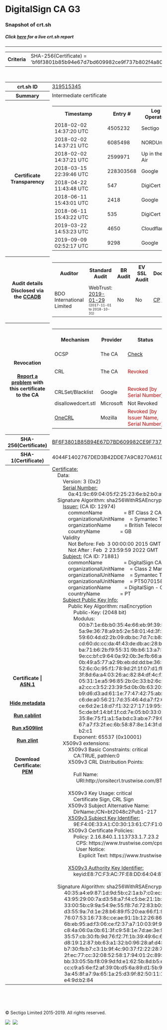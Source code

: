 # DigitalSign CA G3
### Snapshot of crt.sh
##### Click [here](https://crt.sh/?q=BF6F3801B85B94E67D7BD609982CE9F737B802F4A809B68184C5FBF6B3236BC6) for a live crt.sh report

---
<!DOCTYPE HTML PUBLIC "-//W3C//DTD HTML 4.0 Transitional//EN">
<HTML>

<BODY>

<TABLE>
  <TR>
    <TH class="outer">Criteria</TH>
    <TD class="outer">SHA-256(Certificate) = 'bf6f3801b85b94e67d7bd609982ce9f737b802f4a809b68184c5fbf6b3236bc6'</TD>
  </TR>
</TABLE>
<BR>
<TABLE>
  <TR>
    <TH class="outer">crt.sh ID</TH>
    <TD class="outer"><A href="?id=319515345">319515345</A></TD>
  </TR>
  <TR>
    <TH class="outer">Summary</TH>
    <TD class="outer">Intermediate certificate</TD>
  </TR>
  <TR>
    <TH class="outer">Certificate<BR>Transparency</TH>
    <TD class="outer">
<TABLE class="options" style="margin-left:0px">
  <TR>
    <TH>Timestamp</TH>
    <TH>Entry #</TH>
    <TH>Log Operator</TH>
    <TH>Log URL</TH>
  </TR>
  <TR>
    <TD>2018-02-02&nbsp; <FONT class="small">14:37:20 UTC</FONT></TD>
    <TD>4505232</TD>
    <TD>Sectigo</TD>
    <TD>https://dodo.ct.comodo.com</TD>
  </TR>
  <TR>
    <TD>2018-02-02&nbsp; <FONT class="small">14:37:21 UTC</FONT></TD>
    <TD>6085498</TD>
    <TD>NORDUnet</TD>
    <TD>https://plausible.ct.nordu.net</TD>
  </TR>
  <TR>
    <TD>2018-02-02&nbsp; <FONT class="small">14:37:21 UTC</FONT></TD>
    <TD>2599971</TD>
    <TD>Up in the Air</TD>
    <TD>https://ct.filippo.io/behindthesofa</TD>
  </TR>
  <TR>
    <TD>2018-03-15&nbsp; <FONT class="small">22:39:46 UTC</FONT></TD>
    <TD>228303568</TD>
    <TD>Google</TD>
    <TD>https://ct.googleapis.com/rocketeer</TD>
  </TR>
  <TR>
    <TD>2018-04-22&nbsp; <FONT class="small">11:43:48 UTC</FONT></TD>
    <TD>547</TD>
    <TD>DigiCert</TD>
    <TD>https://yeti2022.ct.digicert.com/log</TD>
  </TR>
  <TR>
    <TD>2018-06-11&nbsp; <FONT class="small">15:43:01 UTC</FONT></TD>
    <TD>2418</TD>
    <TD>Google</TD>
    <TD>https://ct.googleapis.com/logs/xenon2022</TD>
  </TR>
  <TR>
    <TD>2018-06-11&nbsp; <FONT class="small">15:43:22 UTC</FONT></TD>
    <TD>535</TD>
    <TD>DigiCert</TD>
    <TD>https://nessie2022.ct.digicert.com/log</TD>
  </TR>
  <TR>
    <TD>2019-03-22&nbsp; <FONT class="small">14:53:23 UTC</FONT></TD>
    <TD>4650</TD>
    <TD>Cloudflare</TD>
    <TD>https://ct.cloudflare.com/logs/nimbus2022</TD>
  </TR>
  <TR>
    <TD>2019-09-09&nbsp; <FONT class="small">02:52:17 UTC</FONT></TD>
    <TD>9298</TD>
    <TD>Google</TD>
    <TD>https://ct.googleapis.com/logs/argon2022</TD>
  </TR>
</TABLE>
    </TD>
  </TR>
  <TR>
    <TH class="outer">Audit details<BR>
      <DIV class="small" style="padding-top:3px">Disclosed via the
        <A href="//ccadb-public.secure.force.com/mozilla/PublicAllIntermediateCerts" target="_blank">CCADB</A></DIV>
    </TH>
    <TD class="outer">
<TABLE class="options" style="margin-left:0px">
  <TR>
    <TH>Auditor</TH>
    <TH>Standard Audit</TH>
    <TH>BR Audit</TH>
    <TH>EV SSL Audit</TH>
    <TH>Documents</TH>
    <TH>CCADB</TH>
    <TH>Root Owner / Certificate</TH>
  </TR>
  <TR>
    <TD style="vertical-align:middle">BDO International Limited</TD>
    <TD>WebTrust:
      <A href="https://www.cpacanada.ca/generichandlers/CPACHandler.ashx?attachmentid=224491" target="_blank">2019-01-29</A>
      <BR><FONT style="font-size:8pt">(2017-11-01 to 2018-10-31)</FONT></TD>
    <TD>No    <TD>No    <TD>
      <A href="https://www.websecurity.symantec.com/content/dam/websitesecurity/digitalassets/desktop/pdfs/repository/STN_CP.pdf" target="blank">CP</A>
      <A href="https://www.websecurity.symantec.com/content/dam/websitesecurity/digitalassets/desktop/pdfs/repository/STN%20CPS%20v3.10.pdf" target="blank">CPS</A>
    </TD>
    <TD><A href="//ccadb.force.com/0011J00001DZ0OSQA1" target="_blank">0011J00001DZ0OSQA1</A></TD>
    <TD><A href="/?id=68409">DigiCert</A></TD>
  </TR>
</TABLE>
    </TD>
  </TR>
  <TR>
    <TH class="outer">Revocation<BR><BR>
      <DIV class="small" style="padding-top:3px"><A href="?id=319515345&opt=problemreporting">Report a problem</A> with<BR>this certificate to the CA</DIV></TH>
    <TD class="outer">
      <TABLE class="options" style="margin-left:0px">
        <TR>
          <TH>Mechanism</TH>
          <TH>Provider</TH>
          <TH>Status</TH>
          <TH>Revocation Date</TH>
          <TH>Last Observed in CRL</TH>
          <TH>Last Checked <SPAN style="color:#CC0000;vertical-align:middle;font-size:70%;font-weight:normal">(Error)</SPAN></TH>
        </TR>
        <TR>
          <TD>OCSP</TD>
          <TD>The CA</TD>
          <TD><A href="?id=319515345&opt=ocsp">Check</A></TD>
          <TD><SPAN style="color:#888888">?</SPAN></TD>
          <TD><SPAN style="color:#888888">n/a</SPAN></TD>
          <TD><SPAN style="color:#888888">?</SPAN></TD>
        </TR>
        <TR>
          <TD>CRL</TD>
          <TD>The CA</TD>
          <TD><SPAN style="color:#CC0000">Revoked</SPAN></TD><TD>2019-02-21&nbsp; <FONT class="small">18:27:37 UTC</FONT></TD><TD>2019-05-08&nbsp; <FONT class="small">17:18:52 UTC</FONT></TD><TD>2019-12-04&nbsp; <FONT class="small">20:05:08 UTC</FONT></TD>
        </TR>
        <TR>
          <TD>CRLSet/Blacklist</TD>
          <TD>Google</TD>
          <TD><SPAN style="color:#CC0000">Revoked [by Serial Number]</SPAN></TD>
          <TD><SPAN style="color:#888888">n/a</SPAN></TD>
          <TD><SPAN style="color:#888888">n/a</SPAN></TD>
          <TD><SPAN style="color:#888888">n/a</SPAN></TD>
        </TR>
        <TR>
          <TD>disallowedcert.stl</TD>
          <TD>Microsoft</TD>
          <TD>Not Revoked</TD>
          <TD><SPAN style="color:#888888">n/a</SPAN></TD>
          <TD><SPAN style="color:#888888">n/a</SPAN></TD>
          <TD><SPAN style="color:#888888">n/a</SPAN></TD>
        </TR>
        <TR>
          <TD><A href="/mozilla-onecrl" target="_blank">OneCRL</A></TD>
          <TD>Mozilla</TD>
          <TD><SPAN style="color:#CC0000">Revoked [by Issuer Name, Serial Number]</SPAN></TD><TD><SPAN style="color:#888888">Unknown</SPAN></TD>
          <TD><SPAN style="color:#888888">n/a</SPAN></TD>
          <TD><SPAN style="color:#888888">n/a</SPAN></TD>
        </TR>
      </TABLE>
    </TD>
  </TR>
  <TR>
    <TH class="outer">SHA-256(Certificate)</TH>
    <TD class="outer"><A href="//censys.io/certificates/bf6f3801b85b94e67d7bd609982ce9f737b802f4a809b68184c5fbf6b3236bc6">BF6F3801B85B94E67D7BD609982CE9F737B802F4A809B68184C5FBF6B3236BC6</A></TD>
  </TR>
  <TR>
    <TH class="outer">SHA-1(Certificate)</TH>
    <TD class="outer">4044F1402767DED3B42DDE7A9C8270A61DB5F19E</TD>
  </TR>
  <TR>
    <TH class="outer">Certificate | <A href="?asn1=319515345">ASN.1</A>
      <SPAN class="small"><BR>
      <BR><BR><A href="?id=319515345&opt=nometadata">Hide metadata</A>
      <BR><BR><A href="?id=319515345&opt=cablint">Run cablint</A>
      <BR><BR><A href="?id=319515345&opt=x509lint">Run x509lint</A>
      <BR><BR><A href="?id=319515345&opt=zlint">Run zlint</A>
      <BR><BR><BR>Download Certificate: <A href="?d=319515345">PEM</A>
      </SPAN>
    </TH>
    <TD class="text"><A href="?d=319515345">Certificate:</A><BR>&nbsp;&nbsp;&nbsp;&nbsp;Data:<BR>&nbsp;&nbsp;&nbsp;&nbsp;&nbsp;&nbsp;&nbsp;&nbsp;Version:&nbsp;3&nbsp;(0x2)<BR>&nbsp;&nbsp;&nbsp;&nbsp;&nbsp;&nbsp;&nbsp;&nbsp;<A href="?serial=0a419c690405f225236eb2b0afa4faf7">Serial&nbsp;Number:</A><BR>&nbsp;&nbsp;&nbsp;&nbsp;&nbsp;&nbsp;&nbsp;&nbsp;&nbsp;&nbsp;&nbsp;&nbsp;0a:41:9c:69:04:05:f2:25:23:6e:b2:b0:af:a4:fa:f7<BR>&nbsp;&nbsp;&nbsp;&nbsp;Signature&nbsp;Algorithm:&nbsp;sha256WithRSAEncryption<BR>&nbsp;&nbsp;&nbsp;&nbsp;&nbsp;&nbsp;&nbsp;&nbsp;<A href="?caid=12974">Issuer:</A> <SPAN class="small">(CA ID: 12974)</SPAN><BR>&nbsp;&nbsp;&nbsp;&nbsp;&nbsp;&nbsp;&nbsp;&nbsp;&nbsp;&nbsp;&nbsp;&nbsp;commonName&nbsp;&nbsp;&nbsp;&nbsp;&nbsp;&nbsp;&nbsp;&nbsp;&nbsp;&nbsp;&nbsp;&nbsp;&nbsp;&nbsp;&nbsp;&nbsp;=&nbsp;BT&nbsp;Class&nbsp;2&nbsp;CA&nbsp;-&nbsp;G3<BR>&nbsp;&nbsp;&nbsp;&nbsp;&nbsp;&nbsp;&nbsp;&nbsp;&nbsp;&nbsp;&nbsp;&nbsp;organizationalUnitName&nbsp;&nbsp;&nbsp;&nbsp;=&nbsp;Symantec&nbsp;Trust&nbsp;Network<BR>&nbsp;&nbsp;&nbsp;&nbsp;&nbsp;&nbsp;&nbsp;&nbsp;&nbsp;&nbsp;&nbsp;&nbsp;organizationName&nbsp;&nbsp;&nbsp;&nbsp;&nbsp;&nbsp;&nbsp;&nbsp;&nbsp;&nbsp;=&nbsp;British&nbsp;Telecommunications&nbsp;plc<BR>&nbsp;&nbsp;&nbsp;&nbsp;&nbsp;&nbsp;&nbsp;&nbsp;&nbsp;&nbsp;&nbsp;&nbsp;countryName&nbsp;&nbsp;&nbsp;&nbsp;&nbsp;&nbsp;&nbsp;&nbsp;&nbsp;&nbsp;&nbsp;&nbsp;&nbsp;&nbsp;&nbsp;=&nbsp;GB<BR>&nbsp;&nbsp;&nbsp;&nbsp;&nbsp;&nbsp;&nbsp;&nbsp;Validity<BR>&nbsp;&nbsp;&nbsp;&nbsp;&nbsp;&nbsp;&nbsp;&nbsp;&nbsp;&nbsp;&nbsp;&nbsp;Not&nbsp;Before:&nbsp;Feb&nbsp;&nbsp;3&nbsp;00:00:00&nbsp;2015&nbsp;GMT<BR>&nbsp;&nbsp;&nbsp;&nbsp;&nbsp;&nbsp;&nbsp;&nbsp;&nbsp;&nbsp;&nbsp;&nbsp;Not&nbsp;After&nbsp;:&nbsp;Feb&nbsp;&nbsp;2&nbsp;23:59:59&nbsp;2022&nbsp;GMT<BR>&nbsp;&nbsp;&nbsp;&nbsp;&nbsp;&nbsp;&nbsp;&nbsp;<A href="?caid=71881">Subject:</A> <SPAN class="small">(CA ID: 71881)</SPAN><BR>&nbsp;&nbsp;&nbsp;&nbsp;&nbsp;&nbsp;&nbsp;&nbsp;&nbsp;&nbsp;&nbsp;&nbsp;commonName&nbsp;&nbsp;&nbsp;&nbsp;&nbsp;&nbsp;&nbsp;&nbsp;&nbsp;&nbsp;&nbsp;&nbsp;&nbsp;&nbsp;&nbsp;&nbsp;=&nbsp;DigitalSign&nbsp;CA&nbsp;G3<BR>&nbsp;&nbsp;&nbsp;&nbsp;&nbsp;&nbsp;&nbsp;&nbsp;&nbsp;&nbsp;&nbsp;&nbsp;organizationalUnitName&nbsp;&nbsp;&nbsp;&nbsp;=&nbsp;Class&nbsp;2&nbsp;Managed&nbsp;PKI&nbsp;Individual&nbsp;Subscriber&nbsp;CA<BR>&nbsp;&nbsp;&nbsp;&nbsp;&nbsp;&nbsp;&nbsp;&nbsp;&nbsp;&nbsp;&nbsp;&nbsp;organizationalUnitName&nbsp;&nbsp;&nbsp;&nbsp;=&nbsp;Symantec&nbsp;Trust&nbsp;Network<BR>&nbsp;&nbsp;&nbsp;&nbsp;&nbsp;&nbsp;&nbsp;&nbsp;&nbsp;&nbsp;&nbsp;&nbsp;organizationalUnitName&nbsp;&nbsp;&nbsp;&nbsp;=&nbsp;PT507015851<BR>&nbsp;&nbsp;&nbsp;&nbsp;&nbsp;&nbsp;&nbsp;&nbsp;&nbsp;&nbsp;&nbsp;&nbsp;organizationName&nbsp;&nbsp;&nbsp;&nbsp;&nbsp;&nbsp;&nbsp;&nbsp;&nbsp;&nbsp;=&nbsp;DigitalSign&nbsp;-&nbsp;Certificadora&nbsp;Digital<BR>&nbsp;&nbsp;&nbsp;&nbsp;&nbsp;&nbsp;&nbsp;&nbsp;&nbsp;&nbsp;&nbsp;&nbsp;countryName&nbsp;&nbsp;&nbsp;&nbsp;&nbsp;&nbsp;&nbsp;&nbsp;&nbsp;&nbsp;&nbsp;&nbsp;&nbsp;&nbsp;&nbsp;=&nbsp;PT<BR>&nbsp;&nbsp;&nbsp;&nbsp;&nbsp;&nbsp;&nbsp;&nbsp;<A href="?spkisha256=05da77a94b8237e802e881b4e2e3ad0796507d3fa68259af008f561dae583280">Subject&nbsp;Public&nbsp;Key&nbsp;Info:</A><BR>&nbsp;&nbsp;&nbsp;&nbsp;&nbsp;&nbsp;&nbsp;&nbsp;&nbsp;&nbsp;&nbsp;&nbsp;Public&nbsp;Key&nbsp;Algorithm:&nbsp;rsaEncryption<BR>&nbsp;&nbsp;&nbsp;&nbsp;&nbsp;&nbsp;&nbsp;&nbsp;&nbsp;&nbsp;&nbsp;&nbsp;&nbsp;&nbsp;&nbsp;&nbsp;Public-Key:&nbsp;(2048&nbsp;bit)<BR>&nbsp;&nbsp;&nbsp;&nbsp;&nbsp;&nbsp;&nbsp;&nbsp;&nbsp;&nbsp;&nbsp;&nbsp;&nbsp;&nbsp;&nbsp;&nbsp;Modulus:<BR>&nbsp;&nbsp;&nbsp;&nbsp;&nbsp;&nbsp;&nbsp;&nbsp;&nbsp;&nbsp;&nbsp;&nbsp;&nbsp;&nbsp;&nbsp;&nbsp;&nbsp;&nbsp;&nbsp;&nbsp;00:b7:1e:6b:b0:35:4e:66:eb:9f:39:bc:63:c6:27:<BR>&nbsp;&nbsp;&nbsp;&nbsp;&nbsp;&nbsp;&nbsp;&nbsp;&nbsp;&nbsp;&nbsp;&nbsp;&nbsp;&nbsp;&nbsp;&nbsp;&nbsp;&nbsp;&nbsp;&nbsp;5a:9e:36:78:a9:b5:2e:58:01:4d:3f:2f:ed:c2:61:<BR>&nbsp;&nbsp;&nbsp;&nbsp;&nbsp;&nbsp;&nbsp;&nbsp;&nbsp;&nbsp;&nbsp;&nbsp;&nbsp;&nbsp;&nbsp;&nbsp;&nbsp;&nbsp;&nbsp;&nbsp;59:60:4d:d2:2b:09:db:bc:7d:7c:b8:20:bb:11:dd:<BR>&nbsp;&nbsp;&nbsp;&nbsp;&nbsp;&nbsp;&nbsp;&nbsp;&nbsp;&nbsp;&nbsp;&nbsp;&nbsp;&nbsp;&nbsp;&nbsp;&nbsp;&nbsp;&nbsp;&nbsp;cd:60:dc:cc:da:4f:43:de:db:ac:28:b4:57:ee:35:<BR>&nbsp;&nbsp;&nbsp;&nbsp;&nbsp;&nbsp;&nbsp;&nbsp;&nbsp;&nbsp;&nbsp;&nbsp;&nbsp;&nbsp;&nbsp;&nbsp;&nbsp;&nbsp;&nbsp;&nbsp;ba:71:b6:2b:f9:55:31:9b:b6:13:a7:7f:70:f0:6e:<BR>&nbsp;&nbsp;&nbsp;&nbsp;&nbsp;&nbsp;&nbsp;&nbsp;&nbsp;&nbsp;&nbsp;&nbsp;&nbsp;&nbsp;&nbsp;&nbsp;&nbsp;&nbsp;&nbsp;&nbsp;9e:cc:bf:c9:64:0a:92:0b:3e:fb:66:aa:b8:db:9f:<BR>&nbsp;&nbsp;&nbsp;&nbsp;&nbsp;&nbsp;&nbsp;&nbsp;&nbsp;&nbsp;&nbsp;&nbsp;&nbsp;&nbsp;&nbsp;&nbsp;&nbsp;&nbsp;&nbsp;&nbsp;0b:49:a5:77:a2:9b:eb:dd:dd:be:36:49:71:aa:60:<BR>&nbsp;&nbsp;&nbsp;&nbsp;&nbsp;&nbsp;&nbsp;&nbsp;&nbsp;&nbsp;&nbsp;&nbsp;&nbsp;&nbsp;&nbsp;&nbsp;&nbsp;&nbsp;&nbsp;&nbsp;52:6c:0c:95:f1:78:9d:2f:1f:07:d1:fb:41:90:02:<BR>&nbsp;&nbsp;&nbsp;&nbsp;&nbsp;&nbsp;&nbsp;&nbsp;&nbsp;&nbsp;&nbsp;&nbsp;&nbsp;&nbsp;&nbsp;&nbsp;&nbsp;&nbsp;&nbsp;&nbsp;3f:8d:6a:a4:03:26:ac:82:84:df:4c:f2:98:e1:86:<BR>&nbsp;&nbsp;&nbsp;&nbsp;&nbsp;&nbsp;&nbsp;&nbsp;&nbsp;&nbsp;&nbsp;&nbsp;&nbsp;&nbsp;&nbsp;&nbsp;&nbsp;&nbsp;&nbsp;&nbsp;05:31:1e:a5:96:85:2b:0c:33:b2:6c:c9:f5:49:2b:<BR>&nbsp;&nbsp;&nbsp;&nbsp;&nbsp;&nbsp;&nbsp;&nbsp;&nbsp;&nbsp;&nbsp;&nbsp;&nbsp;&nbsp;&nbsp;&nbsp;&nbsp;&nbsp;&nbsp;&nbsp;a2:cc:c3:52:23:39:5d:0b:0b:63:20:2f:70:7a:7f:<BR>&nbsp;&nbsp;&nbsp;&nbsp;&nbsp;&nbsp;&nbsp;&nbsp;&nbsp;&nbsp;&nbsp;&nbsp;&nbsp;&nbsp;&nbsp;&nbsp;&nbsp;&nbsp;&nbsp;&nbsp;b9:d6:d3:ad:61:1e:77:47:42:75:ab:d1:cc:02:9e:<BR>&nbsp;&nbsp;&nbsp;&nbsp;&nbsp;&nbsp;&nbsp;&nbsp;&nbsp;&nbsp;&nbsp;&nbsp;&nbsp;&nbsp;&nbsp;&nbsp;&nbsp;&nbsp;&nbsp;&nbsp;c6:de:a0:56:21:7d:35:46:4d:a7:f2:64:ea:78:4f:<BR>&nbsp;&nbsp;&nbsp;&nbsp;&nbsp;&nbsp;&nbsp;&nbsp;&nbsp;&nbsp;&nbsp;&nbsp;&nbsp;&nbsp;&nbsp;&nbsp;&nbsp;&nbsp;&nbsp;&nbsp;ce:6d:2e:18:d7:f1:32:27:17:19:95:a9:25:b9:b9:<BR>&nbsp;&nbsp;&nbsp;&nbsp;&nbsp;&nbsp;&nbsp;&nbsp;&nbsp;&nbsp;&nbsp;&nbsp;&nbsp;&nbsp;&nbsp;&nbsp;&nbsp;&nbsp;&nbsp;&nbsp;5c:de:bf:14:bf:1f:cd:7e:05:b0:33:01:39:46:67:<BR>&nbsp;&nbsp;&nbsp;&nbsp;&nbsp;&nbsp;&nbsp;&nbsp;&nbsp;&nbsp;&nbsp;&nbsp;&nbsp;&nbsp;&nbsp;&nbsp;&nbsp;&nbsp;&nbsp;&nbsp;35:8e:75:f1:a1:5a:bd:c3:ab:e7:79:60:13:b0:46:<BR>&nbsp;&nbsp;&nbsp;&nbsp;&nbsp;&nbsp;&nbsp;&nbsp;&nbsp;&nbsp;&nbsp;&nbsp;&nbsp;&nbsp;&nbsp;&nbsp;&nbsp;&nbsp;&nbsp;&nbsp;67:a7:f3:2f:ec:6b:58:87:8e:14:3f:d0:89:19:ae:<BR>&nbsp;&nbsp;&nbsp;&nbsp;&nbsp;&nbsp;&nbsp;&nbsp;&nbsp;&nbsp;&nbsp;&nbsp;&nbsp;&nbsp;&nbsp;&nbsp;&nbsp;&nbsp;&nbsp;&nbsp;b2:c1<BR>&nbsp;&nbsp;&nbsp;&nbsp;&nbsp;&nbsp;&nbsp;&nbsp;&nbsp;&nbsp;&nbsp;&nbsp;&nbsp;&nbsp;&nbsp;&nbsp;Exponent:&nbsp;65537&nbsp;(0x10001)<BR>&nbsp;&nbsp;&nbsp;&nbsp;&nbsp;&nbsp;&nbsp;&nbsp;X509v3&nbsp;extensions:<BR>&nbsp;&nbsp;&nbsp;&nbsp;&nbsp;&nbsp;&nbsp;&nbsp;&nbsp;&nbsp;&nbsp;&nbsp;X509v3&nbsp;Basic&nbsp;Constraints:&nbsp;critical<BR>&nbsp;&nbsp;&nbsp;&nbsp;&nbsp;&nbsp;&nbsp;&nbsp;&nbsp;&nbsp;&nbsp;&nbsp;&nbsp;&nbsp;&nbsp;&nbsp;CA:TRUE,&nbsp;pathlen:0<BR>&nbsp;&nbsp;&nbsp;&nbsp;&nbsp;&nbsp;&nbsp;&nbsp;&nbsp;&nbsp;&nbsp;&nbsp;X509v3&nbsp;CRL&nbsp;Distribution&nbsp;Points:&nbsp;<BR><BR>&nbsp;&nbsp;&nbsp;&nbsp;&nbsp;&nbsp;&nbsp;&nbsp;&nbsp;&nbsp;&nbsp;&nbsp;&nbsp;&nbsp;&nbsp;&nbsp;Full&nbsp;Name:<BR>&nbsp;&nbsp;&nbsp;&nbsp;&nbsp;&nbsp;&nbsp;&nbsp;&nbsp;&nbsp;&nbsp;&nbsp;&nbsp;&nbsp;&nbsp;&nbsp;&nbsp;&nbsp;URI:http://onsitecrl.trustwise.com/BTClass2CA-G3.crl<BR><BR>&nbsp;&nbsp;&nbsp;&nbsp;&nbsp;&nbsp;&nbsp;&nbsp;&nbsp;&nbsp;&nbsp;&nbsp;X509v3&nbsp;Key&nbsp;Usage:&nbsp;critical<BR>&nbsp;&nbsp;&nbsp;&nbsp;&nbsp;&nbsp;&nbsp;&nbsp;&nbsp;&nbsp;&nbsp;&nbsp;&nbsp;&nbsp;&nbsp;&nbsp;Certificate&nbsp;Sign,&nbsp;CRL&nbsp;Sign<BR>&nbsp;&nbsp;&nbsp;&nbsp;&nbsp;&nbsp;&nbsp;&nbsp;&nbsp;&nbsp;&nbsp;&nbsp;X509v3&nbsp;Subject&nbsp;Alternative&nbsp;Name:&nbsp;<BR>&nbsp;&nbsp;&nbsp;&nbsp;&nbsp;&nbsp;&nbsp;&nbsp;&nbsp;&nbsp;&nbsp;&nbsp;&nbsp;&nbsp;&nbsp;&nbsp;DirName:/CN=bt2048c2Pub1-217<BR>&nbsp;&nbsp;&nbsp;&nbsp;&nbsp;&nbsp;&nbsp;&nbsp;&nbsp;&nbsp;&nbsp;&nbsp;<A href="?ski=9ef40e33a1c0301361c7f1085e5e5350ae976777">X509v3&nbsp;Subject&nbsp;Key&nbsp;Identifier:</A><BR>&nbsp;&nbsp;&nbsp;&nbsp;&nbsp;&nbsp;&nbsp;&nbsp;&nbsp;&nbsp;&nbsp;&nbsp;&nbsp;&nbsp;&nbsp;&nbsp;9E:F4:0E:33:A1:C0:30:13:61:C7:F1:08:5E:5E:53:50:AE:97:67:77<BR>&nbsp;&nbsp;&nbsp;&nbsp;&nbsp;&nbsp;&nbsp;&nbsp;&nbsp;&nbsp;&nbsp;&nbsp;X509v3&nbsp;Certificate&nbsp;Policies:&nbsp;<BR>&nbsp;&nbsp;&nbsp;&nbsp;&nbsp;&nbsp;&nbsp;&nbsp;&nbsp;&nbsp;&nbsp;&nbsp;&nbsp;&nbsp;&nbsp;&nbsp;Policy:&nbsp;2.16.840.1.113733.1.7.23.2<BR>&nbsp;&nbsp;&nbsp;&nbsp;&nbsp;&nbsp;&nbsp;&nbsp;&nbsp;&nbsp;&nbsp;&nbsp;&nbsp;&nbsp;&nbsp;&nbsp;&nbsp;&nbsp;CPS:&nbsp;https://www.trustwise.com/cps<BR>&nbsp;&nbsp;&nbsp;&nbsp;&nbsp;&nbsp;&nbsp;&nbsp;&nbsp;&nbsp;&nbsp;&nbsp;&nbsp;&nbsp;&nbsp;&nbsp;&nbsp;&nbsp;User&nbsp;Notice:<BR>&nbsp;&nbsp;&nbsp;&nbsp;&nbsp;&nbsp;&nbsp;&nbsp;&nbsp;&nbsp;&nbsp;&nbsp;&nbsp;&nbsp;&nbsp;&nbsp;&nbsp;&nbsp;&nbsp;&nbsp;Explicit&nbsp;Text:&nbsp;https://www.trustwise.com/rpa<BR><BR>&nbsp;&nbsp;&nbsp;&nbsp;&nbsp;&nbsp;&nbsp;&nbsp;&nbsp;&nbsp;&nbsp;&nbsp;<A href="?ski=e87cf3ac7fe8dd640487bb5b65be8f90fd64195b">X509v3&nbsp;Authority&nbsp;Key&nbsp;Identifier:</A><BR>&nbsp;&nbsp;&nbsp;&nbsp;&nbsp;&nbsp;&nbsp;&nbsp;&nbsp;&nbsp;&nbsp;&nbsp;&nbsp;&nbsp;&nbsp;&nbsp;keyid:E8:7C:F3:AC:7F:E8:DD:64:04:87:BB:5B:65:BE:8F:90:FD:64:19:5B<BR><BR>&nbsp;&nbsp;&nbsp;&nbsp;Signature&nbsp;Algorithm:&nbsp;sha256WithRSAEncryption<BR>&nbsp;&nbsp;&nbsp;&nbsp;&nbsp;&nbsp;&nbsp;&nbsp;&nbsp;40:35:a4:e9:87:1d:9d:5b:c2:1a:b7:c0:ec:e8:89:aa:5f:e2:<BR>&nbsp;&nbsp;&nbsp;&nbsp;&nbsp;&nbsp;&nbsp;&nbsp;&nbsp;43:95:29:00:7a:d3:58:a7:f4:c5:be:21:1b:60:9f:8e:33:60:<BR>&nbsp;&nbsp;&nbsp;&nbsp;&nbsp;&nbsp;&nbsp;&nbsp;&nbsp;33:00:5b:c9:9a:54:9e:55:f8:7d:72:83:b0:cf:22:50:d3:a0:<BR>&nbsp;&nbsp;&nbsp;&nbsp;&nbsp;&nbsp;&nbsp;&nbsp;&nbsp;d3:55:9a:7d:1e:28:b6:89:f5:20:ea:66:f1:96:5a:18:59:68:<BR>&nbsp;&nbsp;&nbsp;&nbsp;&nbsp;&nbsp;&nbsp;&nbsp;&nbsp;76:07:53:16:73:8c:ce:ae:91:1b:12:26:86:76:a1:06:72:ae:<BR>&nbsp;&nbsp;&nbsp;&nbsp;&nbsp;&nbsp;&nbsp;&nbsp;&nbsp;6b:eb:95:ad:f3:06:ce:f2:37:a7:10:03:9f:9d:10:6c:5b:41:<BR>&nbsp;&nbsp;&nbsp;&nbsp;&nbsp;&nbsp;&nbsp;&nbsp;&nbsp;c8:4a:06:0a:0b:61:3f:c9:58:1e:7d:ae:3e:9b:e1:4d:56:fa:<BR>&nbsp;&nbsp;&nbsp;&nbsp;&nbsp;&nbsp;&nbsp;&nbsp;&nbsp;35:57:cb:30:fb:9d:76:f2:7f:1b:39:49:6c:68:bf:b2:55:3e:<BR>&nbsp;&nbsp;&nbsp;&nbsp;&nbsp;&nbsp;&nbsp;&nbsp;&nbsp;d8:19:12:87:bb:63:a1:32:b0:96:28:af:d4:85:eb:be:38:3b:<BR>&nbsp;&nbsp;&nbsp;&nbsp;&nbsp;&nbsp;&nbsp;&nbsp;&nbsp;b7:30:fb:b7:c3:1b:9f:4c:90:37:f2:22:28:7a:9a:3f:a4:88:<BR>&nbsp;&nbsp;&nbsp;&nbsp;&nbsp;&nbsp;&nbsp;&nbsp;&nbsp;2f:ec:77:cc:32:08:52:58:17:94:01:2c:89:91:f5:94:cd:c1:<BR>&nbsp;&nbsp;&nbsp;&nbsp;&nbsp;&nbsp;&nbsp;&nbsp;&nbsp;bb:33:05:5b:f8:09:9d:fd:e1:62:5b:8d:b5:e4:7d:63:dc:4c:<BR>&nbsp;&nbsp;&nbsp;&nbsp;&nbsp;&nbsp;&nbsp;&nbsp;&nbsp;cc:c9:a5:6e:f2:af:39:0b:d5:6a:89:d1:5b:91:af:38:f2:94:<BR>&nbsp;&nbsp;&nbsp;&nbsp;&nbsp;&nbsp;&nbsp;&nbsp;&nbsp;3a:45:8f:a7:9a:65:1a:25:d3:9f:82:50:11:1f:38:29:cc:6e:<BR>&nbsp;&nbsp;&nbsp;&nbsp;&nbsp;&nbsp;&nbsp;&nbsp;&nbsp;e4:9d:b2:84<BR>    </TD>
  </TR>
</TABLE>

  <BR><BR><BR>

  <P class="copyright">&copy; Sectigo Limited 2015-2019. All rights reserved.</P>
  <DIV>
    <A href="https://sectigo.com/"><IMG src="/sectigo_s.png"></A>
    &nbsp;<A href="https://github.com/crtsh"><IMG src="/GitHub-Mark-32px.png"></A>
  </DIV>
</BODY>
</HTML>
